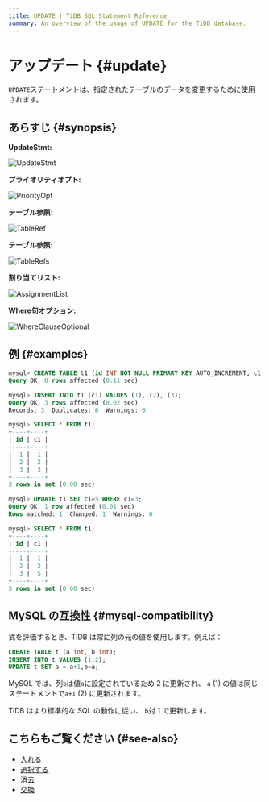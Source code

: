```yaml
---
title: UPDATE | TiDB SQL Statement Reference
summary: An overview of the usage of UPDATE for the TiDB database.
---
```


# アップデート {#update}

`UPDATE`ステートメントは、指定されたテーブルのデータを変更するために使用されます。

## あらすじ {#synopsis}

**UpdateStmt:**

![UpdateStmt](/media/sqlgram/UpdateStmt.png)

**プライオリティオプト:**

![PriorityOpt](/media/sqlgram/PriorityOpt.png)

**テーブル参照:**

![TableRef](/media/sqlgram/TableRef.png)

**テーブル参照:**

![TableRefs](/media/sqlgram/TableRefs.png)

**割り当てリスト:**

![AssignmentList](/media/sqlgram/AssignmentList.png)

**Where句オプション:**

![WhereClauseOptional](/media/sqlgram/WhereClauseOptional.png)

## 例 {#examples}

```sql
mysql> CREATE TABLE t1 (id INT NOT NULL PRIMARY KEY AUTO_INCREMENT, c1 INT NOT NULL);
Query OK, 0 rows affected (0.11 sec)

mysql> INSERT INTO t1 (c1) VALUES (1), (2), (3);
Query OK, 3 rows affected (0.02 sec)
Records: 3  Duplicates: 0  Warnings: 0

mysql> SELECT * FROM t1;
+----+----+
| id | c1 |
+----+----+
|  1 |  1 |
|  2 |  2 |
|  3 |  3 |
+----+----+
3 rows in set (0.00 sec)

mysql> UPDATE t1 SET c1=5 WHERE c1=3;
Query OK, 1 row affected (0.01 sec)
Rows matched: 1  Changed: 1  Warnings: 0

mysql> SELECT * FROM t1;
+----+----+
| id | c1 |
+----+----+
|  1 |  1 |
|  2 |  2 |
|  3 |  5 |
+----+----+
3 rows in set (0.00 sec)
```

## MySQL の互換性 {#mysql-compatibility}

式を評価するとき、TiDB は常に列の元の値を使用します。例えば：

```sql
CREATE TABLE t (a int, b int);
INSERT INTO t VALUES (1,2);
UPDATE t SET a = a+1,b=a;
```

MySQL では、列`b`は値`a`に設定されているため 2 に更新され、 `a` (1) の値は同じステートメントで`a+1` (2) に更新されます。

TiDB はより標準的な SQL の動作に従い、 `b`対 1 で更新します。

## こちらもご覧ください {#see-also}

-   [入れる](/sql-statements/sql-statement-insert.md)
-   [選択する](/sql-statements/sql-statement-select.md)
-   [消去](/sql-statements/sql-statement-delete.md)
-   [交換](/sql-statements/sql-statement-replace.md)

